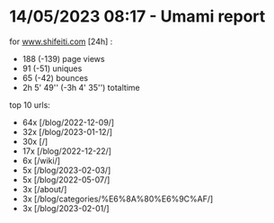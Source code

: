 # 14/05/2023 08:17 - Umami report
for www.shifeiti.com [24h] :

 - 188 (-139) page views
 - 91 (-51) uniques
 - 65 (-42) bounces
 - 2h 5' 49'' (-3h 4' 35'') totaltime


top 10 urls:
 - 64x [/blog/2022-12-09/]
 - 32x [/blog/2023-01-12/]
 - 30x [/]
 - 17x [/blog/2022-12-22/]
 - 6x [/wiki/]
 - 5x [/blog/2023-02-03/]
 - 5x [/blog/2022-05-07/]
 - 3x [/about/]
 - 3x [/blog/categories/%E6%8A%80%E6%9C%AF/]
 - 3x [/blog/2023-02-01/]


